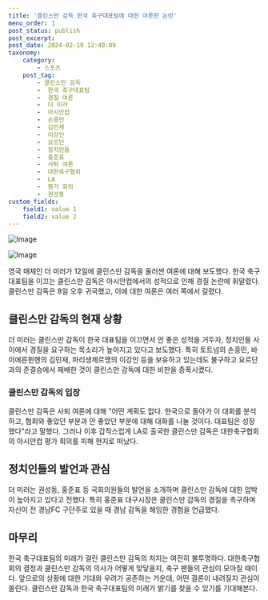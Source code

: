 ```yaml
---
title: '클린스만 감독 한국 축구대표팀에 대한 야릇한 논란'
menu_order: 1
post_status: publish
post_excerpt: 
post_date: 2024-02-19 12:40:09
taxonomy:
    category:
        - 스포츠
    post_tag:
        - 클린스만 감독
        -  한국 축구대표팀
        -  경질 여론
        -  더 미러
        -  아시안컵
        -  손흥민
        -  김민재
        -  이강인
        -  요르단
        -  정치인들
        -  홍준표
        -  사퇴 여론
        -  대한축구협회
        -  LA
        -  평가 회의
        -  권성동
custom_fields:
    field1: value 1
    field2: value 2
---
```


![Image](https://imgnews.pstatic.net/image/076/2024/02/13/2024021301000819600108492_20240213104803944.jpg?type=w647)

![Image](https://imgnews.pstatic.net/image/076/2024/02/13/2024021301000819600108491_20240213104803950.jpg?type=w647)

영국 매체인 더 미러가 12일에 클린스만 감독을 둘러싼 여론에 대해 보도했다. 한국 축구대표팀을 이끄는 클린스만 감독은 아시안컵에서의 성적으로 인해 경질 논란에 휘말렸다. 클린스만 감독은 8일 오후 귀국했고, 이에 대한 여론은 여러 쪽에서 갈렸다.
## 클린스만 감독의 현재 상황
더 미러는 클린스만 감독이 한국 대표팀을 이끄면서 안 좋은 성적을 거두자, 정치인들 사이에서 경질을 요구하는 목소리가 높아지고 있다고 보도했다. 특히 토트넘의 손흥민, 바이에른뮌헨의 김민재, 파리생제르맹의 이강인 등을 보유하고 있는데도 불구하고 요르단과의 준결승에서 패배한 것이 클린스만 감독에 대한 비판을 증폭시켰다.
### 클린스만 감독의 입장
클린스만 감독은 사퇴 여론에 대해 "어떤 계획도 없다. 한국으로 돌아가 이 대회를 분석하고, 협회와 좋았던 부분과 안 좋았던 부분에 대해 대화를 나눌 것이다. 대표팀은 성장했다"라고 말했다. 그러나 이후 갑작스럽게 LA로 출국한 클린스만 감독은 대한축구협회의 아시안컵 평가 회의를 피해 현지로 떠났다.
## 정치인들의 발언과 관심
더 미러는 권성동, 홍준표 등 국회의원들의 발언을 소개하며 클린스만 감독에 대한 압박이 높아지고 있다고 전했다. 특히 홍준표 대구시장은 클린스만 감독의 경질을 촉구하며 자신이 전 경남FC 구단주로 있을 때 경남 감독을 해임한 경험을 언급했다.
## 마무리
한국 축구대표팀의 미래가 걸린 클린스만 감독의 처지는 여전히 불투명하다. 대한축구협회의 결정과 클린스만 감독의 의사가 어떻게 맞닿을지, 축구 팬들의 관심이 모아질 때이다. 앞으로의 상황에 대한 기대와 우려가 공존하는 가운데, 어떤 결론이 내려질지 관심이 쏠린다. 클린스만 감독과 한국 축구대표팀의 미래가 밝기를 찾을 수 있기를 기대해본다.
